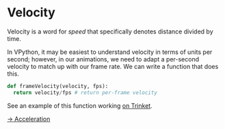 # Velocity

Velocity is a word for _speed_ that specifically denotes distance divided by time.

In VPython, it may be easiest to understand velocity in terms of units per second; however, in our animations, we need to adapt a per-second velocity to match up with our frame rate. ​We can write a function that does this.

```python
def frameVelocity(velocity, fps):
  return velocity/fps # return per-frame velocity
```

See an example of this function working [on Trinket](https://trinket.io/glowscript/c08641882c).


[-> Acceleration](/math-functions/07_acceleration.md)